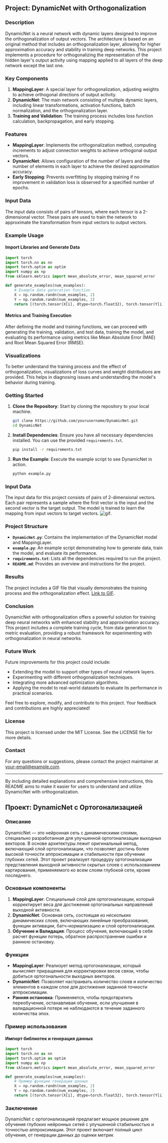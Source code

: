 ## Project: DynamicNet with Orthogonalization

### Description

DynamicNet is a neural network with dynamic layers designed to improve the orthogonalization of output vectors. The architecture is based on an original method that includes an orthogonalization layer, allowing for higher approximation accuracy and stability in training deep networks. This project implements a procedure for orthogonalizing the representation of the hidden layer's output activity using mapping applied to all layers of the deep network except the last one.

### Key Components

1. **MappingLayer**: A special layer for orthogonalization, adjusting weights to achieve orthogonal directions of output activity.
2. **DynamicNet**: The main network consisting of multiple dynamic layers, including linear transformations, activation functions, batch normalization, and the orthogonalization layer.
3. **Training and Validation**: The training process includes loss function calculation, backpropagation, and early stopping.

### Features

- **MappingLayer**: Implements the orthogonalization method, computing increments to adjust connection weights to achieve orthogonal output vectors.
- **DynamicNet**: Allows configuration of the number of layers and the number of elements in each layer to achieve the desired approximation accuracy.
- **Early Stopping**: Prevents overfitting by stopping training if no improvement in validation loss is observed for a specified number of epochs.

### Input Data

The input data consists of pairs of tensors, where each tensor is a 2-dimensional vector. These pairs are used to train the network to approximate the transformation from input vectors to output vectors.

### Example Usage

#### Import Libraries and Generate Data

```python
import torch
import torch.nn as nn
import torch.optim as optim
import numpy as np
from sklearn.metrics import mean_absolute_error, mean_squared_error

def generate_examples(num_examples):
    # Example data generation function
    X = np.random.randn(num_examples, 2)
    Y = np.random.randn(num_examples, 2)
    return [(torch.tensor(X[i], dtype=torch.float32), torch.tensor(Y[i], dtype=torch.float32)) for i in range(num_examples)]
```


#### Metrics and Training Execution

After defining the model and training functions, we can proceed with generating the training, validation, and test data, training the model, and evaluating its performance using metrics like Mean Absolute Error (MAE) and Root Mean Squared Error (RMSE).

### Visualizations

To better understand the training process and the effect of orthogonalization, visualizations of loss curves and weight distributions are provided. This helps in diagnosing issues and understanding the model's behavior during training.

### Getting Started

1. **Clone the Repository**: Start by cloning the repository to your local machine.
    ```bash
    git clone https://github.com/yourusername/DynamicNet.git
    cd DynamicNet
    ```
2. **Install Dependencies**: Ensure you have all necessary dependencies installed. You can use the provided `requirements.txt`.
    ```bash
    pip install -r requirements.txt
    ```
3. **Run the Example**: Execute the example script to see DynamicNet in action.
    ```bash
    python example.py
    ```

### Input Data

The input data for this project consists of pairs of 2-dimensional vectors. Each pair represents a sample where the first vector is the input and the second vector is the target output. The model is trained to learn the mapping from input vectors to target vectors.  ![gif](IMG_20240628_230302_739.gif). 

### Project Structure

- **`DynamicNet.py`**: Contains the implementation of the DynamicNet model and MappingLayer.
- **`example.py`**: An example script demonstrating how to generate data, train the model, and evaluate its performance.
- **`requirements.txt`**: Lists all the dependencies required to run the project.
- **`README.md`**: Provides an overview and instructions for the project.

### Results

The project includes a GIF file that visually demonstrates the training process and the orthogonalization effect. [Link to GIF](repo/orthogonalization_example.gif).

### Conclusion

DynamicNet with orthogonalization offers a powerful solution for training deep neural networks with enhanced stability and approximation accuracy. This project includes a complete training cycle, from data generation to metric evaluation, providing a robust framework for experimenting with orthogonalization in neural networks.

### Future Work

Future improvements for this project could include:
- Extending the model to support other types of neural network layers.
- Experimenting with different orthogonalization techniques.
- Integrating more advanced optimization algorithms.
- Applying the model to real-world datasets to evaluate its performance in practical scenarios.

Feel free to explore, modify, and contribute to this project. Your feedback and contributions are highly appreciated!

### License

This project is licensed under the MIT License. See the LICENSE file for more details.

### Contact

For any questions or suggestions, please contact the project maintainer at your-email@example.com.

---

By including detailed explanations and comprehensive instructions, this README aims to make it easier for users to understand and utilize DynamicNet with orthogonalization.

## Проект: DynamicNet с Ортогонализацией

### Описание

DynamicNet — это нейронная сеть с динамическими слоями, специально разработанная для улучшенной ортогонализации выходных векторов. В основе архитектуры лежит оригинальный метод, включающий слой ортогонализации, что позволяет достичь более высокой точности аппроксимации и стабильности при обучении глубоких сетей. Этот проект реализует процедуру ортогонализации представления выходной активности скрытых слоев с использованием картирования, применяемого ко всем слоям глубокой сети, кроме последнего.

### Основные компоненты

1. **MappingLayer**: Специальный слой для ортогонализации, который корректирует веса для достижения ортогональных направлений выходной активности.
2. **DynamicNet**: Основная сеть, состоящая из нескольких динамических слоев, включающих линейные преобразования, функции активации, батч-нормализацию и слой ортогонализации.
3. **Обучение и Валидация**: Процесс обучения, включающий в себя расчет функции потерь, обратное распространение ошибки и раннюю остановку.

### Функции

- **MappingLayer**: Реализует метод ортогонализации, который вычисляет приращения для корректировки весов связи, чтобы добиться ортогональности выходных векторов.
- **DynamicNet**: Позволяет настраивать количество слоев и количество элементов в каждом слое для достижения заданной точности аппроксимации.
- **Ранняя остановка**: Применяется, чтобы предотвратить переобучение, останавливая обучение, если улучшения в валидационной потере не наблюдаются в течение заданного количества эпох.

### Пример использования

#### Импорт библиотек и генерация данных

```python
import torch
import torch.nn as nn
import torch.optim as optim
import numpy as np
from sklearn.metrics import mean_absolute_error, mean_squared_error

def generate_examples(num_examples):
    # Пример функции генерации данных
    X = np.random.randn(num_examples, 2)
    Y = np.random.randn(num_examples, 2)
    return [(torch.tensor(X[i], dtype=torch.float32), torch.tensor(Y[i], dtype=torch.float32)) for i in range(num_examples)]
```

### Заключение

DynamicNet с ортогонализацией предлагает мощное решение для обучения глубоких нейронных сетей с улучшенной стабильностью и точностью аппроксимации. Этот проект включает полный цикл обучения, от генерации данных до оценки метрик
